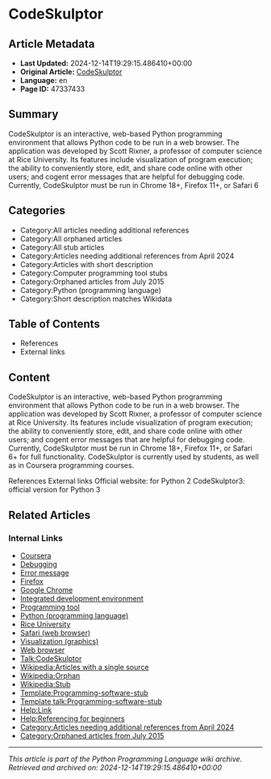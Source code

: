 # CodeSkulptor

## Article Metadata

- **Last Updated:** 2024-12-14T19:29:15.486410+00:00
- **Original Article:** [CodeSkulptor](https://en.wikipedia.org/wiki/CodeSkulptor)
- **Language:** en
- **Page ID:** 47337433

## Summary

CodeSkulptor is an interactive, web-based Python programming environment that allows Python code to be run in a web browser. The application was developed by Scott Rixner, a professor of computer science at Rice University. Its features include visualization of program execution; the ability to conveniently store, edit, and share code online with other users; and cogent error messages that are helpful for debugging code.
Currently, CodeSkulptor must be run in Chrome 18+, Firefox 11+, or Safari 6

## Categories

- Category:All articles needing additional references
- Category:All orphaned articles
- Category:All stub articles
- Category:Articles needing additional references from April 2024
- Category:Articles with short description
- Category:Computer programming tool stubs
- Category:Orphaned articles from July 2015
- Category:Python (programming language)
- Category:Short description matches Wikidata

## Table of Contents

- References
- External links

## Content

CodeSkulptor is an interactive, web-based Python programming environment that allows Python code to be run in a web browser. The application was developed by Scott Rixner, a professor of computer science at Rice University. Its features include visualization of program execution; the ability to conveniently store, edit, and share code online with other users; and cogent error messages that are helpful for debugging code.
Currently, CodeSkulptor must be run in Chrome 18+, Firefox 11+, or Safari 6+ for full functionality.
CodeSkulptor is currently used by students, as well as in Coursera programming courses.

References
External links
Official website: for Python 2
CodeSkulptor3: official version for Python 3

## Related Articles

### Internal Links

- [Coursera](https://en.wikipedia.org/wiki/Coursera)
- [Debugging](https://en.wikipedia.org/wiki/Debugging)
- [Error message](https://en.wikipedia.org/wiki/Error_message)
- [Firefox](https://en.wikipedia.org/wiki/Firefox)
- [Google Chrome](https://en.wikipedia.org/wiki/Google_Chrome)
- [Integrated development environment](https://en.wikipedia.org/wiki/Integrated_development_environment)
- [Programming tool](https://en.wikipedia.org/wiki/Programming_tool)
- [Python (programming language)](https://en.wikipedia.org/wiki/Python_(programming_language))
- [Rice University](https://en.wikipedia.org/wiki/Rice_University)
- [Safari (web browser)](https://en.wikipedia.org/wiki/Safari_(web_browser))
- [Visualization (graphics)](https://en.wikipedia.org/wiki/Visualization_(graphics))
- [Web browser](https://en.wikipedia.org/wiki/Web_browser)
- [Talk:CodeSkulptor](https://en.wikipedia.org/wiki/Talk:CodeSkulptor)
- [Wikipedia:Articles with a single source](https://en.wikipedia.org/wiki/Wikipedia:Articles_with_a_single_source)
- [Wikipedia:Orphan](https://en.wikipedia.org/wiki/Wikipedia:Orphan)
- [Wikipedia:Stub](https://en.wikipedia.org/wiki/Wikipedia:Stub)
- [Template:Programming-software-stub](https://en.wikipedia.org/wiki/Template:Programming-software-stub)
- [Template talk:Programming-software-stub](https://en.wikipedia.org/wiki/Template_talk:Programming-software-stub)
- [Help:Link](https://en.wikipedia.org/wiki/Help:Link)
- [Help:Referencing for beginners](https://en.wikipedia.org/wiki/Help:Referencing_for_beginners)
- [Category:Articles needing additional references from April 2024](https://en.wikipedia.org/wiki/Category:Articles_needing_additional_references_from_April_2024)
- [Category:Orphaned articles from July 2015](https://en.wikipedia.org/wiki/Category:Orphaned_articles_from_July_2015)

---
_This article is part of the Python Programming Language wiki archive._
_Retrieved and archived on: 2024-12-14T19:29:15.486410+00:00_